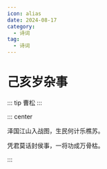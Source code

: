```yaml
---
icon: alias
date: 2024-08-17
category:
  - 诗词
tag:
  - 诗词
---
```


# 己亥岁杂事

<!-- more -->

::: tip
曹松
:::


::: center

泽国江山入战图，生民何计乐樵苏。

凭君莫话封侯事，一将功成万骨枯。

:::